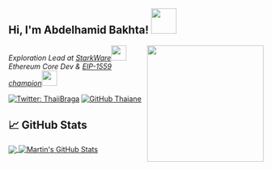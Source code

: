 <h2> Hi, I'm Abdelhamid Bakhta! <img src="https://media4.giphy.com/media/SaSAUwiGPsPtswfPRk/giphy.gif" width="50"></h2>

<img align='right' src="https://media0.giphy.com/media/SV0LuYdSMmKEklpZKs/giphy.gif" width="230">
<p><em>Exploration Lead at <a href="https://starkware.co/">StarkWare</a><img src="https://media2.giphy.com/media/9x55tYxEVrI04pKHl1/giphy.gif" width="30">
</em><br /><em>Ethereum Core Dev & <a href="https://eips.ethereum.org/EIPS/eip-1559">EIP-1559 champion</a><img src="https://media2.giphy.com/media/WZbiJmZsWiDXDVjZCz/giphy.gif" width="30"></em></p>

[![Twitter: ThaiiBraga](https://img.shields.io/twitter/follow/dimahledba?style=social)](https://twitter.com/dimahledba)
[![GitHub Thaiane](https://img.shields.io/github/followers/abdelhamidbakhta?label=follow&style=social)](https://github.com/abdelhamidbakhta)

## &#x1f4c8; GitHub Stats

<a href="https://github.com/abdelhamidbakhta/abdelhamidbakhta">
  <img align="center" src="https://github-readme-stats.vercel.app/api/top-langs/?username=abdelhamidbakhta&hide=java,html,tex,vue,javascript&title_color=ffffff&text_color=c9cacc&icon_color=2bbc8a&bg_color=1d1f21&langs_count=3" />
</a>
<a href="https://github.com/abdelhamidbakhta/abdelhamidbakhta">
  <img align="center" src="https://github-readme-stats.vercel.app/api?username=abdelhamidbakhta&show_icons=true&line_height=27&count_private=true&title_color=ffffff&text_color=c9cacc&icon_color=2bbc8a&bg_color=1d1f21" alt="Martin's GitHub Stats" />
</a>